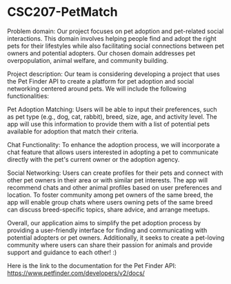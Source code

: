 # CSC207-PetMatch
Problem domain:
Our project focuses on pet adoption and pet-related social interactions. This domain involves helping people find and adopt the right pets for their lifestyles while also facilitating social connections between pet owners and potential adopters. Our chosen domain addresses pet overpopulation, animal welfare, and community building.

Project description: 
Our team is considering developing a project that uses the Pet Finder API to create a platform for pet adoption and social networking centered around pets. We will include the following functionalities:

Pet Adoption Matching: Users will be able to input their preferences, such as pet type (e.g., dog, cat, rabbit), breed, size, age, and activity level. The app will use this information to provide them with a list of potential pets available for adoption that match their criteria.

Chat Functionality: To enhance the adoption process, we will incorporate a chat feature that allows users interested in adopting a pet to communicate directly with the pet's current owner or the adoption agency. 

Social Networking: Users can create profiles for their pets and connect with other pet owners in their area or with similar pet interests. The app will recommend chats and other animal profiles based on user preferences and location. To foster community among pet owners of the same breed, the app will enable group chats where users owning pets of the same breed can discuss breed-specific topics, share advice, and arrange meetups.

Overall, our application aims to simplify the pet adoption process by providing a user-friendly interface for finding and communicating with potential adopters or pet owners. Additionally, it seeks to create a pet-loving community where users can share their passion for animals and provide support and guidance to each other! :)

Here is the link to the documentation for the Pet Finder API: https://www.petfinder.com/developers/v2/docs/
